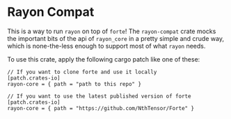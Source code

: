 # Rayon Compat

This is a way to run `rayon` on top of `forte`! The `rayon-compat` crate mocks the important bits of the api of `rayon_core` in a pretty simple and crude way, which is none-the-less enough to support most of what `rayon` needs.

To use this crate, apply the following cargo patch like one of these:
```
// If you want to clone forte and use it locally
[patch.crates-io]
rayon-core = { path = "path to this repo" }

// If you want to use the latest published version of forte
[patch.crates-io]
rayon-core = { path = "https://github.com/NthTensor/Forte" }
```
